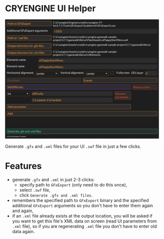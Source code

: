 # CRYENGINE UI Helper

![](screenshot.png?raw=true)

Generate `.gfx` and `.xml` files for your UI `.swf` file in just a few clicks.

# Features

- generate `.gfx` and `.xml` in just 2-3 clicks:
    - specify path to `GFxExport` (only need to do this once),
    - select `.swf` file,
    - click `Generate .gfx and .xml files`.
- remembers the specified path to `GFxExport` binary and the specified additional `GFxExport` arguments so you don't have to enter them again and again,
- if an `.xml` file already exists at the output location, you will be asked if you want to get this file's XML data on screen (read UI parameters from `.xml` file), so if you are regenerating `.xml` file you don't have to enter old data again.